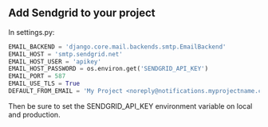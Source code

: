 ## Add Sendgrid to your project

In settings.py:

```python
EMAIL_BACKEND = 'django.core.mail.backends.smtp.EmailBackend'
EMAIL_HOST = 'smtp.sendgrid.net'
EMAIL_HOST_USER = 'apikey'
EMAIL_HOST_PASSWORD = os.environ.get('SENDGRID_API_KEY')
EMAIL_PORT = 587
EMAIL_USE_TLS = True
DEFAULT_FROM_EMAIL = 'My Project <noreply@notifications.myprojectname.com>'
```

Then be sure to set the SENDGRID_API_KEY environment variable on local and production. 
